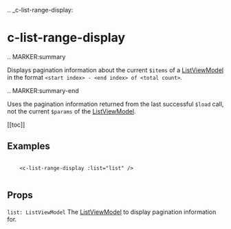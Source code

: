 .. _c-list-range-display:

c-list-range-display
====================

.. MARKER:summary
    
Displays pagination information about the current `$items` of a [ListViewModel](/stacks/vue/layers/viewmodels.md) in the format ``<start index> - <end index> of <total count>``.

.. MARKER:summary-end

Uses the pagination information returned from the last successful `$load` call, not the current `$params` of the [ListViewModel](/stacks/vue/layers/viewmodels.md).

[[toc]]

Examples
--------

``` vue-html

    <c-list-range-display :list="list" />


```

Props
-----

`list: ListViewModel`
    The [ListViewModel](/stacks/vue/layers/viewmodels.md) to display pagination information for.




